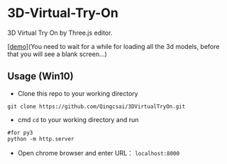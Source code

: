 # 3D-Virtual-Try-On
3D Virtual Try On by Three.js editor.   

[\[demo\]](https://qingcsai.github.io/3DVirtualTryOn/)(You need to wait for a while for loading all the 3d models, before that you will see a blank screen...)


## Usage (Win10)
* Clone this repo to your working directory
```
git clone https://github.com/Qingcsai/3DVirtualTryOn.git
```

* cmd ```cd``` to your working directory and run
```python3
#for py3
python -m http.server
```
* Open chrome browser and enter URL：
```localhost:8000```
